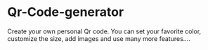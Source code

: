 # Qr-Code-generator


Create your own personal Qr code. You can set your favorite color, customize the size, add images and use many more features....
